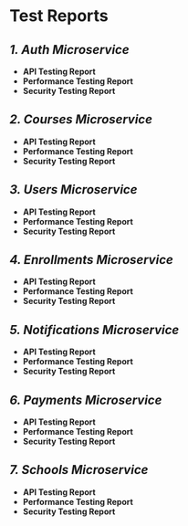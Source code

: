# Test Reports

## ***1. Auth Microservice***
- **API Testing Report**
- **Performance Testing Report**
- **Security Testing Report**
<!-- - **Unit Testing Report** -->

## ***2. Courses Microservice***
- **API Testing Report**
- **Performance Testing Report**
- **Security Testing Report**
<!-- - **Unit Testing Report** -->

## ***3. Users Microservice***
- **API Testing Report**
- **Performance Testing Report**
- **Security Testing Report**
<!-- - **Unit Testing Report** -->

## ***4. Enrollments Microservice***
- **API Testing Report**
- **Performance Testing Report**
- **Security Testing Report**
<!-- - **Unit Testing Report** -->

## ***5. Notifications Microservice***
- **API Testing Report**
- **Performance Testing Report**
- **Security Testing Report**
<!-- - **Unit Testing Report** -->

## ***6. Payments Microservice***
- **API Testing Report**
- **Performance Testing Report**
- **Security Testing Report**
<!-- - **Unit Testing Report** -->

## ***7. Schools Microservice***
- **API Testing Report**
- **Performance Testing Report**
- **Security Testing Report**
<!-- - **Unit Testing Report** -->

